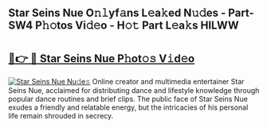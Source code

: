 ## Star Seins Nue O𝚗𝚕yf𝚊ns L𝚎a𝚔ed N𝚞𝚍es - Part-SW4 P𝚑𝚘tos Vi𝚍𝚎o - H𝚘𝚝 Part L𝚎a𝚔s HILWW

# <h2><a href="http://kf7nvwu.oniu.top/?m=Star+Seins+Nue">🔗👉 🔴 Star Seins Nue P𝚑ot𝚘𝚜 V𝚒d𝚎o</a></h2>

[![Star Seins Nue Nu𝚍e𝚜](https://i.imgur.com/0qMVB7G.gif)](http://kf7nvwu.oniu.top/?m=Star+Seins+Nue)
Online creator and multimedia entertainer Star Seins Nue, acclaimed for distributing dance and lifestyle knowledge through popular dance routines and brief clips. The public face of Star Seins Nue exudes a friendly and relatable energy, but the intricacies of his personal life remain shrouded in secrecy.  
